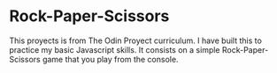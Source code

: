# Rock-Paper-Scissors
This proyects is from The Odin Proyect curriculum. I have built this to practice my basic Javascript skills. It consists on a simple Rock-Paper-Scissors game that you play from the console.